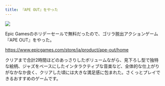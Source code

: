 ```yaml
---
title: 『APE OUT』をやった
---
```


![](/images/2019-12-24-ape-out-1.jpg)

Epic Gamesのホリデーセールで無料だったので、ゴリラ脱出アクションゲーム『APE OUT』をやった。

https://www.epicgames.com/store/ja/product/ape-out/home

クリアまで合計2時間ほどのあっさりしたボリュームながら、見下ろし型で独特な絵柄、ジャズをベースにしたインタラクティブな音楽など、全体的な仕上がりがなかなか良く、クリアした頃には大きな満足感に包まれた。さくっとプレイできるおすすめのゲームです。
